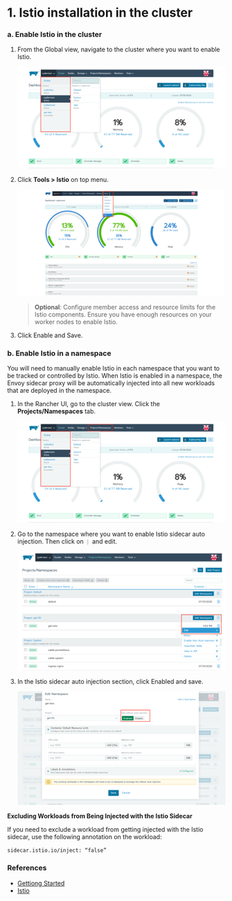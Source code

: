 # 1. Istio installation in the cluster

### a. Enable Istio in the cluster

1. From the Global view, navigate to the cluster where you want to enable Istio.

   ![01-cluster.png](./images/01-cluster.png)

2. Click **Tools > Istio** on top menu.

   ![01-tools.png](./images/01-tools.png)

   > **Optional**: Configure member access and resource limits for the Istio components. Ensure you have enough resources on your worker nodes to enable Istio.

3. Click Enable and Save.

### b. Enable Istio in a namespace

You will need to manually enable Istio in each namespace that you want to be tracked or controlled by Istio. When Istio is enabled in a namespace, the Envoy sidecar proxy will be automatically injected into all new workloads that are deployed in the namespace.

1. In the Rancher UI, go to the cluster view. Click the **Projects/Namespaces** tab.

   ![01-namespaces.png](./images/01-namespaces.png)

2. Go to the namespace where you want to enable Istio sidecar auto injection. Then click on `⋮` and edit.

   ![01-namespace-edit.png](./images/01-namespace-edit.png)

3. In the Istio sidecar auto injection section, click Enabled and save.

   ![01-namespace-istio-enable.png](./images/01-namespace-istio-enable.png)

**Excluding Workloads from Being Injected with the Istio Sidecar**

If you need to exclude a workload from getting injected with the Istio sidecar, use the following annotation on the workload:

```
sidecar.istio.io/inject: “false”
```

### References

- [Gettiong Started](https://istio.io/latest/docs/setup/getting-started/)
- [Istio](https://rancher.com/docs/rancher/v2.x/en/cluster-admin/tools/istio/)
